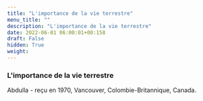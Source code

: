 ```yaml
---
title: "L'importance de la vie terrestre"
menu_title: ""
description: "L'importance de la vie terrestre"
date: 2022-06-01 06:00:01+00:158
draft: False
hidden: True
weight:
---
```

### L'importance de la vie terrestre

Abdulla - reçu en 1970, Vancouver, Colombie-Britannique, Canada.
